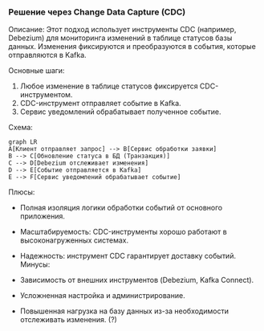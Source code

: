 ### Решение через Change Data Capture (CDC)
Описание:
Этот подход использует инструменты CDC (например, Debezium) для мониторинга изменений в таблице статусов базы данных. Изменения фиксируются и преобразуются в события, которые отправляются в Kafka.

Основные шаги:

1. Любое изменение в таблице статусов фиксируется CDC-инструментом.
2. CDC-инструмент отправляет событие в Kafka.
3. Сервис уведомлений обрабатывает полученное событие.

Схема:

```mermaid
graph LR
A[Клиент отправляет запрос] --> B[Сервис обработки заявки]
B --> C[Обновление статуса в БД (Транзакция)]
C --> D[Debezium отслеживает изменения]
D --> E[Событие отправляется в Kafka]
E --> F[Сервис уведомлений обрабатывает событие]
```
Плюсы:

* Полная изоляция логики обработки событий от основного приложения.
* Масштабируемость: CDC-инструменты хорошо работают в высоконагруженных системах.
* Надежность: инструмент CDC гарантирует доставку событий.
Минусы:

* Зависимость от внешних инструментов (Debezium, Kafka Connect).
* Усложненная настройка и администрирование.
* Повышенная нагрузка на базу данных из-за необходимости отслеживать изменения. (?)